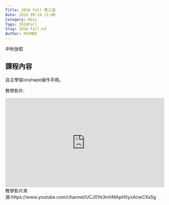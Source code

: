 ```yaml
---
Title: 2018 Fall 第三週
Date: 2018-09-24 11:00
Category: Misc
Tags: 2018Fall
Slug: 2018-Fall-w3
Author: NFUMDE
---
```


中秋放假

<!-- PELICAN_END_SUMMARY -->

課程內容
----

自主學習onshape操作手冊。

教學影片:
<iframe width="500" height="280" src="https://www.youtube.com/embed/158Ir6Mni60?ecver=1" frameborder="0" allow="accelerometer; autoplay; encrypted-media; gyroscope; picture-in-picture" allowfullscreen></iframe>
教學影片來源:https://www.youtube.com/channel/UCJ0Ye3mhMApH0yxAcwCXs5g
